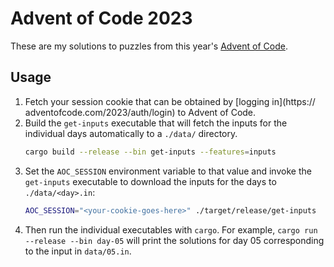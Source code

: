 # Advent of Code 2023

These are my solutions to puzzles from this year's [Advent of Code](https://adventofcode.com/).

## Usage

1. Fetch your session cookie that can be obtained by [logging in](https:// adventofcode.com/2023/auth/login) to Advent of Code.
2. Build the `get-inputs` executable that will fetch the inputs for the individual days automatically to a `./data/` directory.
    ```sh
    cargo build --release --bin get-inputs --features=inputs
    ```
3. Set the `AOC_SESSION` environment variable to that value and invoke the `get-inputs` executable to download the inputs for the days to `./data/<day>.in`:
    ```sh
    AOC_SESSION="<your-cookie-goes-here>" ./target/release/get-inputs  
    ```
4. Then run the individual executables with `cargo`. For example, `cargo run --release --bin day-05` will print the solutions for day 05 corresponding to the input in `data/05.in`.
